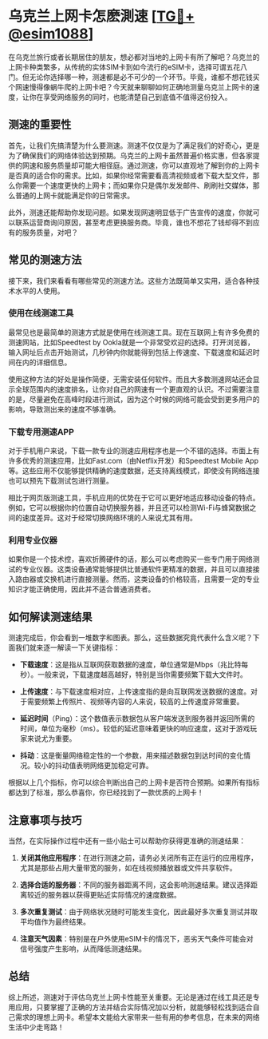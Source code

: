 # 乌克兰上网卡怎麽測速 [[TG💪+ @esim1088](https://t.me/s/esim1088)]

在乌克兰旅行或者长期居住的朋友，想必都对当地的上网卡有所了解吧？乌克兰的上网卡种类繁多，从传统的实体SIM卡到如今流行的eSIM卡，选择可谓五花八门。但无论你选择哪一种，测速都是必不可少的一个环节。毕竟，谁都不想花钱买个网速慢得像蜗牛爬的上网卡吧？今天就来聊聊如何正确地测量乌克兰上网卡的速度，让你在享受网络服务的同时，也能清楚自己到底值不值得这份投入。

## 测速的重要性

首先，让我们先搞清楚为什么要测速。测速不仅仅是为了满足我们的好奇心，更是为了确保我们的网络体验达到预期。乌克兰的上网卡虽然普遍价格实惠，但各家提供的网速和服务质量却可能大相径庭。通过测速，你可以直观地了解到你的上网卡是否真的适合你的需求。比如，如果你经常需要看高清视频或者下载大型文件，那么你需要一个速度更快的上网卡；而如果你只是偶尔发发邮件、刷刷社交媒体，那么普通的上网卡就能满足你的日常需求。

此外，测速还能帮助你发现问题。如果发现网速明显低于广告宣传的速度，你就可以联系运营商询问原因，甚至考虑更换服务商。毕竟，谁也不想花了钱却得不到应有的服务质量，对吧？

## 常见的测速方法

接下来，我们来看看有哪些常见的测速方法。这些方法既简单又实用，适合各种技术水平的人使用。

### 使用在线测速工具

最常见也是最简单的测速方式就是使用在线测速工具。现在互联网上有许多免费的测速网站，比如Speedtest by Ookla就是一个非常受欢迎的选择。打开浏览器，输入网址后点击开始测试，几秒钟内你就能得到包括上传速度、下载速度和延迟时间在内的详细信息。

使用这种方法的好处是操作简便，无需安装任何软件。而且大多数测速网站还会显示全球范围内的速度排名，让你对自己的网速有一个更直观的认识。不过需要注意的是，尽量避免在高峰时段进行测试，因为这个时候的网络可能会受到更多用户的影响，导致测出来的速度不够准确。

### 下载专用测速APP

对于手机用户来说，下载一款专业的测速应用程序也是一个不错的选择。市面上有许多优秀的测速应用，比如Fast.com（由Netflix开发）和Speedtest Mobile App等。这些应用不仅能够提供精确的速度数据，还支持离线模式，即使没有网络连接也可以预先下载测试包进行测量。

相比于网页版测速工具，手机应用的优势在于它可以更好地适应移动设备的特点。例如，它可以根据你的位置自动切换服务器，并且还可以检测Wi-Fi与蜂窝数据之间的速度差异。这对于经常切换网络环境的人来说尤其有用。

### 利用专业仪器

如果你是一个技术控，喜欢折腾硬件的话，那么可以考虑购买一些专门用于网络测试的专业仪器。这类设备通常能够提供比普通软件更精准的数据，并且可以直接接入路由器或交换机进行直接测量。然而，这类设备的价格较高，且需要一定的专业知识才能正确使用，因此并不适合普通消费者。

## 如何解读测速结果

测速完成后，你会看到一堆数字和图表。那么，这些数据究竟代表什么含义呢？下面我们就来逐一解读一下关键指标：

- **下载速度**：这是指从互联网获取数据的速度，单位通常是Mbps（兆比特每秒）。一般来说，下载速度越高越好，特别是当你需要频繁下载大文件时。
  
- **上传速度**：与下载速度相对应，上传速度指的是向互联网发送数据的速度。对于需要频繁上传照片、视频等内容的人来说，较高的上传速度非常重要。
  
- **延迟时间**（Ping）：这个数值表示数据包从客户端发送到服务器并返回所需的时间，单位为毫秒（ms）。较低的延迟意味着更快的响应速度，这对于游戏玩家来说尤为重要。
  
- **抖动**：这是衡量网络稳定性的一个参数，用来描述数据包到达时间的变化情况。较小的抖动值表明网络更加稳定可靠。

根据以上几个指标，你可以综合判断出自己的上网卡是否符合预期。如果所有指标都达到了标准，那么恭喜你，你已经找到了一款优质的上网卡！

## 注意事项与技巧

当然，在实际操作过程中还有一些小贴士可以帮助你获得更准确的测速结果：

1. **关闭其他应用程序**：在进行测速之前，请务必关闭所有正在运行的应用程序，尤其是那些占用大量带宽的服务，如在线视频播放器或文件共享软件。
   
2. **选择合适的服务器**：不同的服务器距离不同，这会影响测速结果。建议选择距离较近的服务器以获得更贴近实际情况的速度数据。
   
3. **多次重复测试**：由于网络状况随时可能发生变化，因此最好多次重复测试并取平均值作为最终结果。
   
4. **注意天气因素**：特别是在户外使用eSIM卡的情况下，恶劣天气条件可能会对信号强度产生影响，从而降低测速结果。

## 总结

综上所述，测速对于评估乌克兰上网卡性能至关重要。无论是通过在线工具还是专用应用，只要掌握了正确的方法并结合实际情况加以分析，就能够轻松找到适合自己需求的理想上网卡。希望本文能给大家带来一些有用的参考信息，在未来的网络生活中少走弯路！
